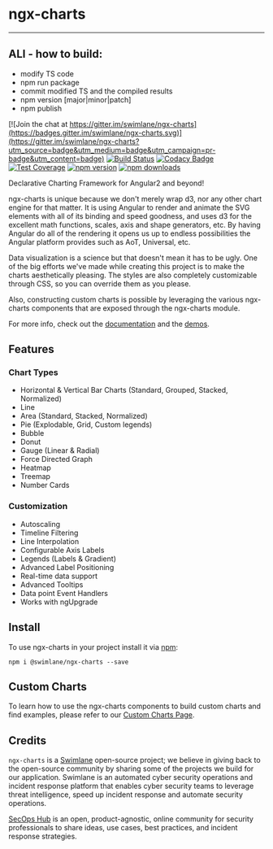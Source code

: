 # ngx-charts

------
## ALI - how to build:
- modify TS code
- npm run package
- commit modified TS and the compiled results
- npm version [major|minor|patch]
- npm publish

[![Join the chat at https://gitter.im/swimlane/ngx-charts](https://badges.gitter.im/swimlane/ngx-charts.svg)](https://gitter.im/swimlane/ngx-charts?utm_source=badge&utm_medium=badge&utm_campaign=pr-badge&utm_content=badge)
[![Build Status](https://travis-ci.org/swimlane/ngx-charts.svg?branch=master)](https://travis-ci.org/swimlane/ngx-charts)
[![Codacy Badge](https://api.codacy.com/project/badge/Grade/b097196f7f544412a79a99080a41bbc1)](https://www.codacy.com/app/Swimlane/ngx-charts?utm_source=github.com&amp;utm_medium=referral&amp;utm_content=swimlane/ngx-charts&amp;utm_campaign=Badge_Grade)
[![Test Coverage](https://codeclimate.com/github/swimlane/ngx-charts/badges/coverage.svg)](https://codeclimate.com/github/swimlane/ngx-charts/coverage)
[![npm version](https://badge.fury.io/js/%40swimlane%2Fngx-charts.svg)](https://badge.fury.io/js/%40swimlane%2Fngx-charts)
[![npm downloads](https://img.shields.io/npm/dm/@swimlane/ngx-charts.svg)](https://npmjs.org/@swimlane/ngx-charts)

Declarative Charting Framework for Angular2 and beyond!

ngx-charts is unique because we don't merely wrap d3, nor any other chart engine for that matter. It is using Angular to render and animate the SVG elements with all of its binding and speed goodness, and uses d3 for the excellent math functions, scales, axis and shape generators, etc. By having Angular do all of the rendering it opens us up to endless possibilities the Angular platform provides such as AoT, Universal, etc. 

Data visualization is a science but that doesn't mean it has to be ugly. One of the big efforts we've made while creating this project is to make the charts aesthetically pleasing. The styles are also completely customizable through CSS, so you can override them as you please.

Also, constructing custom charts is possible by leveraging the various ngx-charts components that are exposed through the ngx-charts module.

For more info, check out the [documentation](https://swimlane.gitbook.io/ngx-charts) and the [demos](https://swimlane.github.io/ngx-charts/).

## Features
### Chart Types
- Horizontal & Vertical Bar Charts (Standard, Grouped, Stacked, Normalized)
- Line 
- Area (Standard, Stacked, Normalized)
- Pie (Explodable, Grid, Custom legends)
- Bubble
- Donut
- Gauge (Linear & Radial)
- Force Directed Graph
- Heatmap
- Treemap
- Number Cards

### Customization
- Autoscaling
- Timeline Filtering
- Line Interpolation
- Configurable Axis Labels
- Legends (Labels & Gradient)
- Advanced Label Positioning
- Real-time data support
- Advanced Tooltips
- Data point Event Handlers
- Works with ngUpgrade

## Install
To use ngx-charts in your project install it via [npm](https://www.npmjs.com/package/@swimlane/ngx-charts):

```
npm i @swimlane/ngx-charts --save
```

## Custom Charts
To learn how to use the ngx-charts components to build custom charts and find examples, please refer to our [Custom Charts Page](https://github.com/swimlane/ngx-charts/blob/master/docs/custom-charts.md).

## Credits
`ngx-charts` is a [Swimlane](http://swimlane.com) open-source project; we believe in giving back to the open-source community by sharing some of the projects we build for our application. Swimlane is an automated cyber security operations and incident response platform that enables cyber security teams to leverage threat intelligence, speed up incident response and automate security operations.

[SecOps Hub](http://secopshub.com) is an open, product-agnostic, online community for security professionals to share ideas, use cases, best practices, and incident response strategies.
